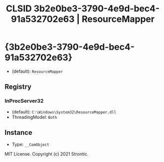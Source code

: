 ﻿---
title: "CLSID 3b2e0be3-3790-4e9d-bec4-91a532702e63 | ResourceMapper"
excerpt: What is COM-Object CLSID 3b2e0be3-3790-4e9d-bec4-91a532702e63?
---

# {3b2e0be3-3790-4e9d-bec4-91a532702e63}

* (default): `ResourceMapper`

## Registry


### InProcServer32

* (default): `C:\Windows\System32\ResourceMapper.dll`
* ThreadingModel: `Both`

## Instance

* Type: `__ComObject`

MIT License. Copyright (c) 2021 Strontic.


